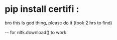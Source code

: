 # pip install certifi : 
bro this is god thing, please do it (took 2 hrs to find)

-- for nltk.download() to work
